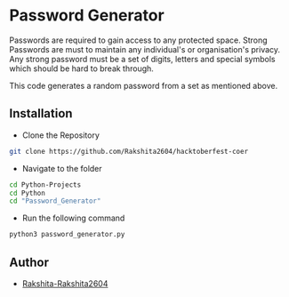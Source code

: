
  
# Password Generator 

Passwords are required to gain access to any protected space. Strong Passwords are must to maintain any individual's or organisation's privacy. Any strong password must be a set of digits, letters and special symbols which should be hard to break through.

This code generates a random password from a set as mentioned above.


## Installation

- Clone the Repository
```bash
git clone https://github.com/Rakshita2604/hacktoberfest-coer
```
- Navigate to the folder
```bash
cd Python-Projects
cd Python
cd "Password_Generator"
```
- Run the following command
```bash
python3 password_generator.py
```



## Author

- [Rakshita-Rakshita2604](https://github.com/Rakshita2604) 

